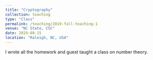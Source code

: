 ```yaml
---
title: "Cryptography"
collection: teaching
type: "Class"
permalink: /teaching/2019-fall-teaching-1
venue: "NC State, CSC"
date: 2019-08-15
location: "Raleigh, NC, USA"
---
```


I wrote all the homework and guest taught a class on number theory.
